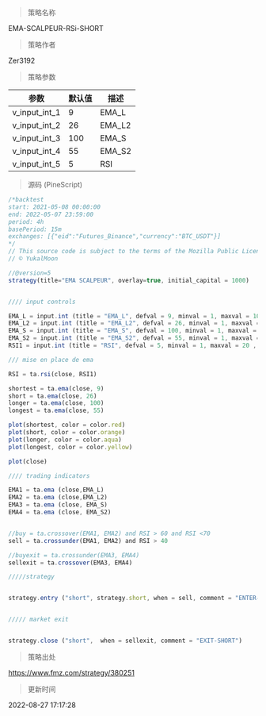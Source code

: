 
> 策略名称

EMA-SCALPEUR-RSi-SHORT

> 策略作者

Zer3192



> 策略参数



|参数|默认值|描述|
|----|----|----|
|v_input_int_1|9|EMA_L|
|v_input_int_2|26|EMA_L2|
|v_input_int_3|100|EMA_S|
|v_input_int_4|55|EMA_S2|
|v_input_int_5|5|RSI|


> 源码 (PineScript)

``` javascript
/*backtest
start: 2021-05-08 00:00:00
end: 2022-05-07 23:59:00
period: 4h
basePeriod: 15m
exchanges: [{"eid":"Futures_Binance","currency":"BTC_USDT"}]
*/
// This source code is subject to the terms of the Mozilla Public License 2.0 at https://mozilla.org/MPL/2.0/
// © YukalMoon

//@version=5
strategy(title="EMA SCALPEUR", overlay=true, initial_capital = 1000)


//// input controls

EMA_L = input.int (title = "EMA_L", defval = 9, minval = 1, maxval = 100, step =1)
EMA_L2 = input.int (title = "EMA_L2", defval = 26, minval = 1, maxval = 100, step =1)
EMA_S = input.int (title = "EMA_S", defval = 100, minval = 1, maxval = 100, step =1)
EMA_S2 = input.int (title = "EMA_S2", defval = 55, minval = 1, maxval = 100, step =1)
RSI1 = input.int (title = "RSI", defval = 5, minval = 1, maxval = 20 , step = 1)

/// mise en place de ema

RSI = ta.rsi(close, RSI1)

shortest = ta.ema(close, 9)
short = ta.ema(close, 26)
longer = ta.ema(close, 100)
longest = ta.ema(close, 55)

plot(shortest, color = color.red)
plot(short, color = color.orange)
plot(longer, color = color.aqua)
plot(longest, color = color.yellow)

plot(close)

//// trading indicators

EMA1 = ta.ema (close,EMA_L)
EMA2 = ta.ema (close,EMA_L2)
EMA3 = ta.ema (close, EMA_S)
EMA4 = ta.ema (close, EMA_S2)


//buy = ta.crossover(EMA1, EMA2) and RSI > 60 and RSI <70
sell = ta.crossunder(EMA1, EMA2) and RSI > 40

//buyexit = ta.crossunder(EMA3, EMA4)
sellexit = ta.crossover(EMA3, EMA4)

/////strategy


strategy.entry ("short", strategy.short, when = sell, comment = "ENTER-SHORT")


///// market exit


strategy.close ("short",  when = sellexit, comment = "EXIT-SHORT")

```

> 策略出处

https://www.fmz.com/strategy/380251

> 更新时间

2022-08-27 17:17:28
